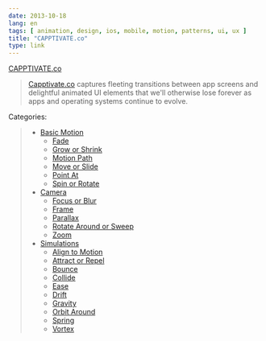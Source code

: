 ```yaml
---
date: 2013-10-18
lang: en
tags: [ animation, design, ios, mobile, motion, patterns, ui, ux ]
title: "CAPPTIVATE.co"
type: link
---
```


[CAPPTIVATE.co](http://capptivate.co/)

> [Capptivate.co](http://capptivate.co/) captures fleeting transitions
> between app screens and delightful animated UI elements that we'll
> otherwise lose forever as apps and operating systems continue to
> evolve.

Categories:

> -   [Basic Motion](http://capptivate.co/category/basic-motion/)
>     -   [Fade](http://capptivate.co/category/basic-motion/fade/)
>     -   [Grow or
>         Shrink](http://capptivate.co/category/basic-motion/grow-or-shrink-basic-motion/)
>     -   [Motion
>         Path](http://capptivate.co/category/basic-motion/motion-path/)
>     -   [Move or
>         Slide](http://capptivate.co/category/basic-motion/move-or-slide/)
>     -   [Point
>         At](http://capptivate.co/category/basic-motion/point-at/)
>     -   [Spin or
>         Rotate](http://capptivate.co/category/basic-motion/spin-or-rotate/)
> -   [Camera](http://capptivate.co/category/camera/)
>     -   [Focus or
>         Blur](http://capptivate.co/category/camera/focus-or-blur/)
>     -   [Frame](http://capptivate.co/category/camera/frame/)
>     -   [Parallax](http://capptivate.co/category/camera/parallax-camera/)
>     -   [Rotate Around or
>         Sweep](http://capptivate.co/category/camera/rotate-around-or-sweep/)
>     -   [Zoom](http://capptivate.co/category/camera/zoom/)
> -   [Simulations](http://capptivate.co/category/simulations/)
>     -   [Align to
>         Motion](http://capptivate.co/category/simulations/align-to-motion/)
>     -   [Attract or
>         Repel](http://capptivate.co/category/simulations/attract-or-repel/)
>     -   [Bounce](http://capptivate.co/category/simulations/bounce/)
>     -   [Collide](http://capptivate.co/category/simulations/collide/)
>     -   [Ease](http://capptivate.co/category/simulations/ease/)
>     -   [Drift](http://capptivate.co/category/simulations/drift/)
>     -   [Gravity](http://capptivate.co/category/simulations/gravity/)
>     -   [Orbit
>         Around](http://capptivate.co/category/simulations/orbit-around/)
>     -   [Spring](http://capptivate.co/category/simulations/spring/)
>     -   [Vortex](http://capptivate.co/category/simulations/vortex/)
